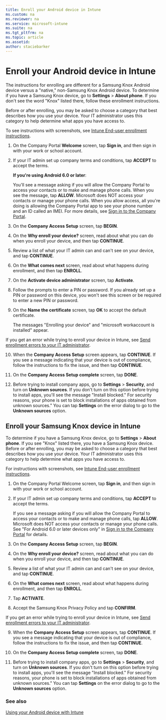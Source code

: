 ```yaml
---
title: Enroll your Android device in Intune
ms.custom: na
ms.reviewer: na
ms.service: microsoft-intune
ms.suite: na
ms.tgt_pltfrm: na
ms.topic: article
ms.assetid:
author: staciebarker
---
```


# Enroll your Android device in Intune

The instructions for enrolling are different for a Samsung Knox Android device versus a "native," non-Samsung Knox Android device. To determine if you have a Samsung Knox device, go to **Settings** &gt; **About phone**. If you don't see the word  "Knox" listed there, follow these enrollment instructions.

Before or after enrolling, you may be asked to choose a category that best describes how you use your device. Your IT administrator uses this category to help determine what apps you have access to.

To see instructions with screenshots, see [Intune End-user enrollment instructions](https://gallery.technet.microsoft.com/End-user-Intune-enrollment-55dfd64a).



1.  On the Company Portal **Welcome** screen, tap **Sign in**, and then sign in with your work or school account.

   

2.  If your IT admin set up company terms and conditions, tap **ACCEPT** to accept the terms.
    
  	**If you're using Android 6.0 or later**: 

	You'll see a message asking if you will allow the Company Portal to access your contacts or to make and manage phone calls. When you see the message, tap **ALLOW**. Microsoft does NOT access your contacts or manage your phone calls. When you allow access, all you're doing is allowing the Company Portal app to see your phone number and an ID called an IMEI. For more details, see [Sign in to the Company Portal](sign-in-to-the-company-portal-app-android.md). 

3.  On the **Company Access Setup** screen, tap **BEGIN**.
   
4. On the **Why enroll your device?** screen, read about what you can do when you enroll your device, and then tap **CONTINUE**.
  
5. Review a list of what your IT admin can and can't see on your device, and tap **CONTINUE**.
 
6. On the **What comes next** screen, read about what happens during enrollment, and then tap **ENROLL**.
 
7. On the **Activate device administrator** screen, tap **Activate**.

8.  Follow the prompts to enter a PIN or password. If you already set up a PIN or password on this device, you won't see this screen or be required to enter a new PIN or password.
  
9.  On the  **Name the certificate** screen, tap **OK** to accept the default certificate.
  
    The messages "Enrolling your device" and "microsoft workaccount is installed" appear.
   
If you get an error while trying to enroll your device in Intune, see [Send enrollment errors to your IT administrator](send-enrollment-errors-to-your-it-administrator-android.md).

10. When the **Company Access Setup** screen appears, tap **CONTINUE**. If you see a message indicating that your device is out of compliance, follow the instructions to fix the issue, and then tap **CONTINUE**.

11. On the **Company Access Setup complete** screen, tap **DONE**.

12. Before trying to install company apps, go to **Settings** > **Security**, and turn on **Unknown sources**. If you don't turn on this option before trying to install apps, you'll see the message "Install blocked." For security reasons, your phone is set to block installations of apps obtained from unknown sources." You can tap **Settings** on the error dialog to go to the **Unknown sources** option.

## <a name="BKMK_andr_enroll_knox"></a>Enroll your Samsung Knox device in Intune
To determine if you have a Samsung Knox device, go to **Settings** &gt; **About phone**. If you see "Knox" listed there, you have a Samsung Knox device.
Before or after enrolling, you may be asked to choose a category that best describes how you use your device. Your IT administrator uses this category to help determine what apps you have access to.


For instructions with screenshots, see [Intune End-user enrollment instructions](https://gallery.technet.microsoft.com/End-user-Intune-enrollment-55dfd64a).


1.  On the Company Portal Welcome screen, tap **Sign in**, and then sign in with your work or school account.

2.  If your IT admin set up company terms and conditions, tap **ACCEPT** to accept the terms.

  

    If you see a message asking if you will allow the Company Portal to access your contacts or to make and manage phone calls, tap **ALLOW**. Microsoft does NOT access your contacts or manage your phone calls. See "For Android 6.0 or later devices only" in [Sign in to the Company Portal](https://technet.microsoft.com/library/mt502762(TechNet.10).aspx#BKMK_andr_enroll_devc) for details. 

3.  On the **Company Access Setup** screen, tap **BEGIN**.

   
4. On the **Why enroll your device?** screen, read about what you can do when you enroll your device, and then tap **CONTINUE**.

   
5. Review a list of what your IT admin can and can't see on your device, and tap **CONTINUE**.

 

6. On the **What comes next** screen, read about what happens during enrollment, and then tap **ENROLL**.

   

 
7.  Tap **ACTIVATE**.

  

8.  Accept the Samsung Knox Privacy Policy and tap **CONFIRM**.

   

If you get an error while trying to enroll your device in Intune, see [Send enrollment errors to your IT administrator](send-enrollment-errors-to-your-it-administrator-android.md).

9. When the **Company Access Setup** screen appears, tap **CONTINUE**. If you see a message indicating that your device is out of compliance, follow the instructions to fix the issue, and then tap **CONTINUE**.

10. On the **Company Access Setup complete** screen, tap **DONE**.

11. Before trying to install company apps, go to **Settings** > **Security**, and turn on **Unknown sources**. If you don't turn on this option before trying to install apps, you'll see the message "Install blocked." For security reasons, your phone is set to block installations of apps obtained from unknown sources." You can tap **Settings** on the error dialog to go to the **Unknown sources** option.



### See also
[Using your Android device with Intune](using-your-android-device-with-intune.md)